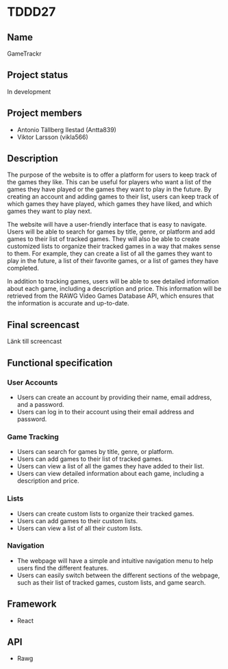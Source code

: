 # TDDD27

## Name
GameTrackr

## Project status
In development

## Project members
* Antonio Tällberg Ilestad (Antta839)
* Viktor Larsson (vikla566)

## Description

The purpose of the website is to offer a platform for users to keep track of the games they like. This can be useful for players who want a list of the games they have played or the games they want to play in the future. By creating an account and adding games to their list, users can keep track of which games they have played, which games they have liked, and which games they want to play next.

The website will have a user-friendly interface that is easy to navigate. Users will be able to search for games by title, genre, or platform and add games to their list of tracked games. They will also be able to create customized lists to organize their tracked games in a way that makes sense to them. For example, they can create a list of all the games they want to play in the future, a list of their favorite games, or a list of games they have completed.

In addition to tracking games, users will be able to see detailed information about each game, including a description and price. This information will be retrieved from the RAWG Video Games Database API, which ensures that the information is accurate and up-to-date.

## Final screencast
Länk till screencast

## Functional specification
### User Accounts
* Users can create an account by providing their name, email address, and a password.
* Users can log in to their account using their email address and password.

### Game Tracking
* Users can search for games by title, genre, or platform.
* Users can add games to their list of tracked games.
* Users can view a list of all the games they have added to their list.
* Users can view detailed information about each game, including a description and price.

### Lists
* Users can create custom lists to organize their tracked games.
* Users can add games to their custom lists.
* Users can view a list of all their custom lists.

### Navigation
* The webpage will have a simple and intuitive navigation menu to help users find the different features.
* Users can easily switch between the different sections of the webpage, such as their list of tracked games, custom lists, and game search.


## Framework
* React

## API
* Rawg


